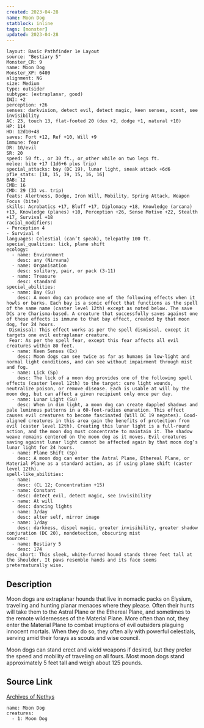 ```yaml
---
created: 2023-04-28
name: Moon Dog
statblock: inline
tags: [monster]
updated: 2023-04-28
---
```

```statblock
layout: Basic Pathfinder 1e Layout
source: "Bestiary 5"
Monster_CR: 9
name: Moon Dog
Monster_XP: 6400
alignment: NG
size: Medium
type: outsider
subtype: (extraplanar, good)
INI: +2
perception: +26
senses: darkvision, detect evil, detect magic, keen senses, scent, see invisibility
AC: 23, touch 13, flat-footed 20 (dex +2, dodge +1, natural +10)
HP: 114
HD: 12d10+48
saves: Fort +12, Ref +10, Will +9
immune: fear
DR: 10/evil
SR: 20
speed: 50 ft., or 30 ft., or_other while on two legs ft.
melee: bite +17 (1d6+6 plus trip)
special_attacks: bay (DC 19), lunar light, sneak attack +6d6
pf1e_stats: [18, 15, 19, 15, 16, 16]
BAB: 12
CMB: 16
CMD: 29 (33 vs. trip)
feats: Alertness, Dodge, Iron Will, Mobility, Spring Attack, Weapon Focus (bite)
skills: Acrobatics +17, Bluff +17, Diplomacy +18, Knowledge (arcana) +13, Knowledge (planes) +10, Perception +26, Sense Motive +22, Stealth +17, Survival +18
racial_modifiers:
- Perception 4
- Survival 4
languages: Celestial (can’t speak), telepathy 100 ft.
special_qualities: lick, plane shift
ecology:
  - name: Environment
    desc: any (Nirvana)
  - name: Organisation
    desc: solitary, pair, or pack (3-11)
  - name: Treasure
    desc: standard
special_abilities:
  - name: Bay (Su)
    desc: A moon dog can produce one of the following effects when it howls or barks. Each bay is a sonic effect that functions as the spell of the same name (caster level 12th) except as noted below. The save DCs are Charisma-based. A creature that successfully saves against one of these effects is immune to that bay effect, created by that moon dog, for 24 hours.
 Dismissal: This effect works as per the spell dismissal, except it targets one evil extraplanar creature.
 Fear: As per the spell fear, except this fear affects all evil creatures within 80 feet.
  - name: Keen Senses (Ex)
    desc: Moon dogs can see twice as far as humans in low-light and normal light conditions, and can see without impairment through mist and fog.
  - name: Lick (Sp)
    desc: The lick of a moon dog provides one of the following spell effects (caster level 12th) to the target: cure light wounds, neutralize poison, or remove disease. Each is usable at will by the moon dog, but can affect a given recipient only once per day.
  - name: Lunar Light (Su)
    desc: When in dim light, a moon dog can create dappled shadows and pale luminous patterns in a 60-foot-radius emanation. This effect causes evil creatures to become fascinated (Will DC 19 negates). Good-aligned creatures in this area gain the benefits of protection from evil (caster level 12th). Creating this lunar light is a full-round action, and the moon dog must concentrate to maintain it. The shadow weave remains centered on the moon dog as it moves. Evil creatures saving against lunar light cannot be affected again by that moon dog’s lunar light for 24 hours.
  - name: Plane Shift (Sp)
    desc: A moon dog can enter the Astral Plane, Ethereal Plane, or Material Plane as a standard action, as if using plane shift (caster level 12th).
spell-like_abilities:
  - name:
    desc: (CL 12; Concentration +15)
  - name: Constant
    desc: detect evil, detect magic, see invisibility
  - name: At will
    desc: dancing lights
  - name: 3/day
    desc: alter self, mirror image
  - name: 1/day
    desc: darkness, dispel magic, greater invisibility, greater shadow conjuration (DC 20), nondetection, obscuring mist
sources:
  - name: Bestiary 5
    desc: 174
desc_short: This sleek, white-furred hound stands three feet tall at the shoulder. It paws resemble hands and its face seems preternaturally wise.
```
## Description
Moon dogs are extraplanar hounds that live in nomadic packs on Elysium, traveling and hunting planar menaces where they please. Often their hunts will take them to the Astral Plane or the Ethereal Plane, and sometimes to the remote wildernesses of the Material Plane. More often than not, they enter the Material Plane to combat irruptions of evil outsiders plaguing innocent mortals. When they do so, they often ally with powerful celestials, serving amid their forays as scouts and wise council.

 Moon dogs can stand erect and wield weapons if desired, but they prefer the speed and mobility of traveling on all fours. Most moon dogs stand approximately 5 feet tall and weigh about 125 pounds.
## Source Link
[Archives of Nethys](https://aonprd.com/MonsterDisplay.aspx?ItemName=Moon%20Dog)
```encounter-table
name: Moon Dog
creatures:
  - 1: Moon Dog
```
